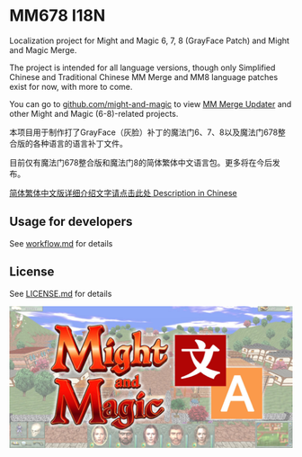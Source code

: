# MM678 I18N

Localization project for Might and Magic 6, 7, 8 (GrayFace Patch) and Might and Magic Merge.

The project is intended for all language versions, though only Simplified Chinese and Traditional Chinese MM Merge and MM8 language patches exist for now, with more to come.

You can go to [github.com/might-and-magic](https://github.com/might-and-magic) to view [MM Merge Updater](https://github.com/might-and-magic/mmmerge-update-patch) and other Might and Magic (6-8)-related projects.

本项目用于制作打了GrayFace（灰脸）补丁的魔法门6、7、8以及魔法门678整合版的各种语言的语言补丁文件。

目前仅有魔法门678整合版和魔法门8的简体繁体中文语言包。更多将在今后发布。

[简体繁体中文版详细介绍文字请点击此处 Description in Chinese](https://might-and-magic.github.io/mm678-i18n/zh/)

## Usage for developers

See [workflow.md](https://github.com/might-and-magic/mm678-i18n/blob/master/workflow.md) for details

## License

See [LICENSE.md](https://github.com/might-and-magic/mm678-i18n/blob/master/LICENSE.md) for details

<p align="center">
<img src="https://github.com/might-and-magic/mm678-i18n/raw/master/docs/img/mm678-i18n_social_preview.jpg" alt="MM678 I18N Social Preview Image" title="MM678 I18N Social Preview Image">
</p>
